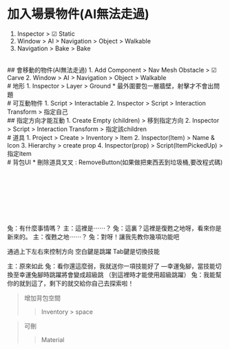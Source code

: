 # 加入場景物件(AI無法走過)
1. Inspector > ☑ Static  
2. Window > AI > Navigation > Object > Walkable  
3. Navigation > Bake > Bake  
<br/>
## 會移動的物件(AI無法走過)
1. Add Component > Nav Mesh Obstacle > ☑ Carve  
2. Window > AI > Navigation > Object > Walkable  
<br/>
# 地形
1. Inspector > Layer > Ground
* 最外圍要包一層牆壁，射擊才不會出問題
<br/>
# 可互動物件
1. Script > Interactable  
2. Inspector > Script > Interaction Transform > 指定自己
<br/>
## 指定方向才能互動
1. Create Empty (children) > 移到指定方向
2. Inspector > Script > Interaction Transform > 指定該children  
<br/>
# 道具
1. Project > Create > Inventory > Item  
2. Inspector(Item) > Name & Icon
3. Hierarchy > create prop 
4. Inspector(prop) > Script(ItemPickedUp) > 指定item   
<br/>
# 背包UI
* 刪除道具叉叉 : RemoveButton(如果做把東西丟到垃圾桶,要改程式碼)  
<br/>
<br/>
<br/>
<br/>
<br/>
<br/>
<br/>
<br/>

兔：有什麼事情嗎？
主：這裡是⋯⋯？
兔：這裏？這裡是復甦之地呀，看來你是新來的。
主：復甦之地⋯⋯？
兔：對呀！讓我先教你幾項功能吧

通過上下左右來控制方向
空白鍵是跳躍
Tab鍵是切換技能

主：原來如此
兔：看你還這麼弱，我就送你一項技能好了
—幸運兔腳，當技能切換至幸運兔腳時跳躍將會變成超級跳
（到這裡時才能使用超級跳躍）
兔：我能幫你的就到這了，剩下的就交給你自己去探索啦！




>增加背包空間  
>>Inventory > space 

>可刪
>>Material

